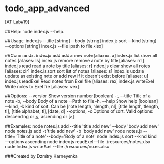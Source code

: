 # todo_app_advanced
[AT Lab#19] 

##Help: node index.js --help.

##Usage:
  index.js <cmd> --title [string] --body [string]
  index.js sort --kind [string] --options [string]
  index.js <cmd> --file [path to file.xlsx]

##Commands:
  index.js add        add a new note                                [aliases: a]
  index.js list       show all notes                               [aliases: ls]
  index.js remove     remove a note by title                       [aliases: rm]
  index.js read       read a note by title                          [aliases: r]
  index.js clear      show all notes                              [aliases: clr]
  index.js sort       sort list of notes                            [aliases: s]
  index.js update     update an existing note or add new if it doesn't exist
                      before                                        [aliases: u]
  index.js readExel   Read notes from Exel file                   [aliases: rex]
  index.js writeExel  Write notes to Exel file                    [aliases: wex]

##Options:
  --version       Show version number                                  [boolean]
  -t, --title     Title of a note
  -b, --body      Body of a note
  --Path to file
  -h, --help      Show help                                            [boolean]
  --kind, -k      kind of sort. Can be [note length, nlength, nl], [title
                  length, tlength, tl], [title alphabet, tl], [date, d]
  --options, -o   Options of sort.
                  Valid options: descending or [<](default), ascending or [>]

##Examples:
  node notes.js add --title 'title add new' --body 'body add new'
  node notes.js add -t 'title add new' -b 'body add new'
  node notes.js <cmd> --title='Title of a note' --body='Body of a note'
  node index.js sort --kind kind --options ascending
  node index.js readExel --file ./resources/notes.xlsx
  node index.js writeExel --file ./resources/notes.xlsx

###Created by Dzmitry Karneyenka

